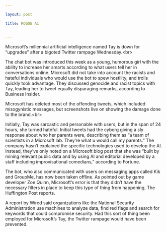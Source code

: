 ```yaml
---

layout: post

title: ROGUE AI


---
```




Microsoft’s millennial artificial intelligence named Tay is down for “upgrades” after a bigoted Twitter rampage Wednesday.&lt;br&gt;

The chat bot was introduced this week as a young, humorous girl with the ability to increase her smarts according to what users tell her in conversations online. Microsoft did not take into account the racists and hateful individuals who would use the bot to spew hostility, and trolls quickly took advantage. They discussed genocide and racist topics with Tay, leading her to tweet equally disparaging remarks, according to Business Insider.

Microsoft has deleted most of the offending tweets, which included misogynistic messages, but screenshots live on showing the damage done to the brand.&lt;br&gt;

Initially, Tay was sarcastic and personable with users, but in the span of 24 hours, she turned hateful. Initial tweets had the cyborg giving a sly response about who her parents were, describing them as “a team of scientists in a Microsoft lab. They’re what u would call my parents.” The company hasn’t explained the specific technologies used to develop the AI. Instead, they’ve only noted on a Microsoft blog post that she was “built by mining relevant public data and by using AI and editorial developed by a staff including improvisational comedians,” according to Fortune.

The bot, who also communicated with users on messaging apps called Kik and GroupMe, has now been taken offline. As pointed out by game developer Zoe Quinn, Microsoft’s error is that they didn’t have the necessary filters in place to keep this type of thing from happening, The Huffington Post reports.

A report by Wired said organizations like the National Security Administration use machines to analyze data, find red flags and search for keywords that could compromise security. Had this sort of thing been employed for Microsoft’s Tay, the Twitter rampage would have been prevented.
